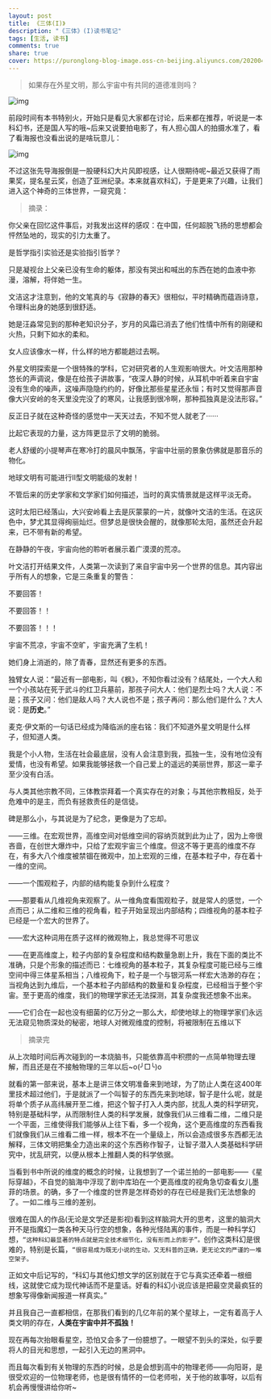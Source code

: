 ```yaml
---
layout: post
title: 《三体(I)》
description: "《三体》(I)读书笔记"
tags: [生活, 读书]
comments: true
share: true
cover: https://puronglong-blog-image.oss-cn-beijing.aliyuncs.com/20200420171047.png
---
```


> 如果存在外星文明，那么宇宙中有共同的道德准则吗？

![img](https://puronglong-blog-image.oss-cn-beijing.aliyuncs.com/20200420171047.png)

<!-- more -->

前段时间有本书特别火，开始只是看见大家都在讨论，后来都在推荐，听说是一本科幻书，还是国人写的哦~后来又说要拍电影了，有人担心国人的拍摄水准了，看了看海报也没看出说的是啥玩意儿：

![img](https://puronglong-blog-image.oss-cn-beijing.aliyuncs.com/20200420171128.png)

不过这张先导海报倒是一股硬科幻大片风即视感，让人很期待呢~最近又获得了雨果奖，提名星云奖，创造了亚洲纪录。本来就喜欢科幻，于是更来了兴趣，让我们进入这个神奇的三体世界，一窥究竟：

>摘录：

你父亲在回忆这件事后，对我发出这样的感叹：在中国，任何超脱飞扬的思想都会怦然坠地的，现实的引力太重了。

是哲学指引实验还是实验指引哲学？

只是凝视台上父亲已没有生命的躯体，那没有哭出和喊出的东西在她的血液中弥漫，溶解，将伴她一生。

文洁这才注意到，他的文笔真的与《寂静的春天》很相似，平时精确而蕴涵诗意，令理科出身的她感到很舒适。

她是汪淼常见到的那种老知识分子，岁月的风霜已消去了他们性情中所有的刚硬和火热，只剩下如水的柔和。

女人应该像水一样，什么样的地方都能趟过去啊。

外星文明探索是一个很特殊的学科，它对研究者的人生观影响很大。叶文洁用那种悠长的声调说，像是在给孩子讲故事，“夜深人静的时候，从耳机中听着来自宇宙没有生命的噪声，这噪声隐隐约约的，好像比那些星星还永恒；有时又觉得那声音像大兴安岭的冬天里没完没了的寒风，让我感到很冷啊，那种孤独真是没法形容。”

反正日子就在这种奇怪的感觉中一天天过去，不知不觉人就老了······

比起它表现的力量，这方阵更显示了文明的脆弱。

老人舒缓的小提琴声在寒冷打的晨风中飘荡，宇宙中壮丽的景象仿佛就是那音乐的物化。

地球文明有可能进行Ⅱ型文明能级的发射！

不管后来的历史学家和文学家们如何描述，当时的真实情景就是这样平淡无奇。

这时太阳已经落山，大兴安岭看上去是灰蒙蒙的一片，就像叶文洁的生活。在这灰色中，梦尤其显得绚丽灿烂。但梦总是很快会醒的，就像那轮太阳，虽然还会升起来，已不带有新的希望。

在静静的午夜，宇宙向他的聆听者展示着广漠漠的荒凉。

叶文洁打开结果文件，人类第一次读到了来自宇宙中另一个世界的信息。其内容出乎所有人的想象，它是三条重复的警告：

不要回答！

不要回答！！

不要回答！！！

宇宙不荒凉，宇宙不空旷，宇宙充满了生机！

她们身上消逝的，除了青春，显然还有更多的东西。

独臂女人说：“最近有一部电影，叫《枫》，不知你看过没有？结尾处，一个大人和一个小孩站在死于武斗的红卫兵墓前，那孩子问大人：他们是烈士吗？大人说：不是；孩子又问：他们是敌人吗？大人说也不是；孩子再问：那么他们是什么？大人说：是**历史**。”

麦克·伊文斯的一句话已经成为降临派的座右铭：我们不知道外星文明是什么样子，但知道人类。

我是个小人物，生活在社会最底层，没有人会注意到我，孤独一生，没有地位没有爱情，也没有希望。如果我能够拯救一个自己爱上的遥远的美丽世界，那这一辈子至少没有白活。

与人类其他宗教不同，三体教崇拜着一个真实存在的对象；与其他宗教相反，处于危难中的是主，而负有拯救责任的是信徒。

碑是那么小，与其说是为了纪念，更像是为了忘却。

——三维。在宏观世界，高维空间对低维空间的容纳页就到此为止了，因为上帝很吝啬，在创世大爆炸中，只给了宏观宇宙三个维度。但这不等于更高的维度不存在，有多大八个维度被禁锢在微观中，加上宏观的三维，在基本粒子中，存在着十一维的空间。

——一个围观粒子，内部的结构能复杂到什么程度？

——那要看从几维视角来观察了。从一维角度看围观粒子，就是常人的感觉，一个点而已；从二维和三维的视角看，粒子开始呈现出内部结构；四维视角的基本粒子已经是一个宏大的世界了。

——宏大这种词用在质子这样的微观物上，我总觉得不可思议

——在更高维度上，粒子内部的复杂程度和结构数量急剧上升，我在下面的类比不准确，只是个形象的描述而已：七维视角的基本粒子，其复杂程度可能已经与三维空间中得三体星系相当；八维视角下，粒子是一个与银河系一样宏大浩渺的存在；当视角达到九维后，一个基本粒子内部结构的数量和复杂程度，已经相当于整个宇宙。至于更高的维度，我们的物理学家还无法探测，其复杂度我还想象不出来。

——它们合在一起也没有细菌的亿万分之一那么大，却使地球上的物理学家们永远无法窥见物质深处的秘密，地球人对微观维度的控制，将被限制在五维以下

> 摘录完

从上次暗时间后再次碰到的一本烧脑书，只能依靠高中积攒的一点简单物理去理解，而且还是在不接触物理的三年以后~o(╯□╰)o

就看的第一部来说，基本上是讲三体文明准备来到地球，为了防止人类在这400年里技术超过他们，于是就派了一个叫智子的东西先来到地球，智子是什么呢，就是将单个质子从高纬展开至二维，把这个智子打入人类内部，扰乱人类的科学研究，特别是基础科学，从而限制住人类的科学发展，就像我们从三维看二维，二维只是一个平面，三维使得我们能够从上往下看，多一个视角，这个更高维度的东西看我们就像我们从三维看二维一样，根本不在一个量级上，所以会造成很多东西都无法解释，三体文明把集全力造出来的这个东西称作智子，让智子潜入人类基础科学研究中，扰乱研究，以便从根本上推翻人类的科学依据。

当看到书中所说的维度的概念的时候，让我想到了一个诺兰拍的一部电影——《星际穿越》，不自觉的脑海中浮现了剧中库珀在一个更高维度的视角急切查看女儿墨菲的场景。的确，多了一个维度的世界是怎样奇妙的存在已经是我们无法想象的了。一如二维与三维的差别。

很难在国人的作品(无论是文学还是影视)看到这样脑洞大开的思考，这里的脑洞大开不是指魔幻一类各种天马行空的想象，各种光怪陆离的事件，而是一种科学幻想，```“这种科幻最显著的特点就是完全技术细节化，没有形而上的影子”。```创作这类科幻是很难的，特别是长篇，```“很容易成为既无小说的生动，又无科普的正确，更无论文的严谨的一堆空架子。```

正如文中后记写的，“科幻与其他幻想文学的区别就在于它与真实还牵着一根细线，这就使它成为现代神话而不是童话。好看的科幻小说应该是把最空灵最疯狂的想象写得像新闻报道一样真实。”

并且我自己一直都相信，在那我们看到的几亿年前的某个星球上，一定有着高于人类文明的存在，**人类在宇宙中并不孤独！**

现在再每次抬眼看星空，恐怕又会多了一份臆想了。一眼望不到头的深处，似乎要将人的目光和思想，一起引入无边的黑洞中。

而且每次看到有关物理的东西的时候，总是会想到高中的物理老师——向阳哥，是很受欢迎的一位物理老师，也是很有情怀的一位老师啦，关于他的故事呀，以后有机会再慢慢讲给你听~
